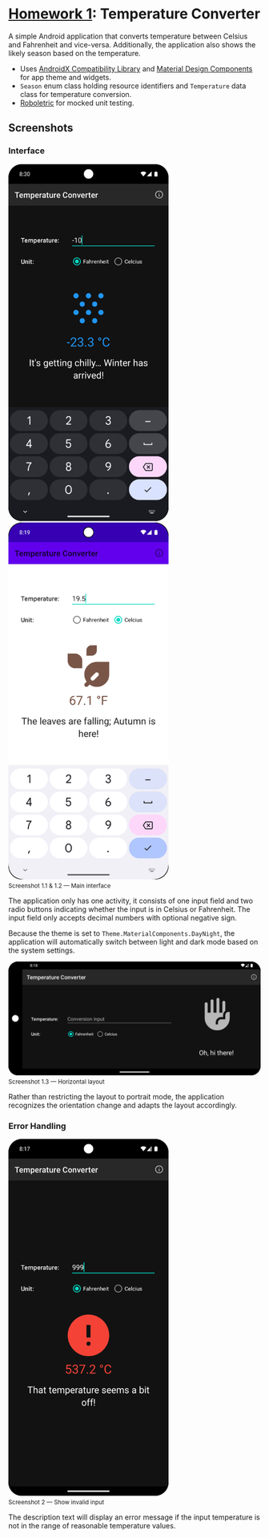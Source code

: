 # [Homework 1](https://github.com/hanggrian/IIT-ITM515/blob/assets/assignments/hw1.docx): Temperature Converter

A simple Android application that converts temperature between Celsius and
Fahrenheit and vice-versa. Additionally, the application also shows the likely
season based on the temperature.

- Uses [AndroidX Compatibility Library](https://developer.android.com/jetpack/androidx)
  and [Material Design Components](https://developer.android.com/design/ui/mobile/guides/components/material-overview)
  for app theme and widgets.
- `Season` enum class holding resource identifiers and `Temperature` data class
  for temperature conversion.
- [Roboletric](https://robolectric.org/) for mocked unit testing.

## Screenshots

### Interface

<img width="320" src="https://github.com/hanggrian/IIT-ITM555/raw/assets/assignments/hw1/screenshot1_1.png">
<img width="320" src="https://github.com/hanggrian/IIT-ITM555/raw/assets/assignments/hw1/screenshot1_2.png"><br><small>Screenshot 1.1 & 1.2 &mdash; Main interface</small>

The application only has one activity, it consists of one input field and
two radio buttons indicating whether the input is in Celsius or Fahrenheit. The
input field only accepts decimal numbers with optional negative sign.

Because the theme is set to `Theme.MaterialComponents.DayNight`, the application
will automatically switch between light and dark mode based on the system
settings.

<img width="640" src="https://github.com/hanggrian/IIT-ITM555/raw/assets/assignments/hw1/screenshot1_3.png"><br><small>Screenshot 1.3 &mdash; Horizontal layout</small>

Rather than restricting the layout to portrait mode, the application recognizes
the orientation change and adapts the layout accordingly.

### Error Handling

<img width="320" src="https://github.com/hanggrian/IIT-ITM555/raw/assets/assignments/hw1/screenshot2.png"><br><small>Screenshot 2 &mdash; Show invalid input</small>

The description text will display an error message if the input temperature is
not in the range of reasonable temperature values.
